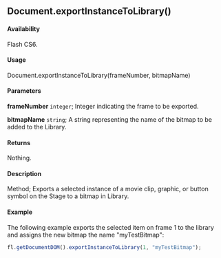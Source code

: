 ## Document.exportInstanceToLibrary()

#### Availability

Flash CS6.

#### Usage

Document.exportInstanceToLibrary(frameNumber, bitmapName)

#### Parameters

**frameNumber** `integer`; Integer indicating the frame to be exported.

**bitmapName** `string`; A string representing the name of the bitmap to be added to the Library.

#### Returns

Nothing.

#### Description

Method; Exports a selected instance of a movie clip, graphic, or button symbol on the Stage to a bitmap in Library.

#### Example

The following example exports the selected item on frame 1 to the library and assigns the new bitmap the name "myTestBitmap":

```javascript
fl.getDocumentDOM().exportInstanceToLibrary(1, "myTestBitmap");
```
